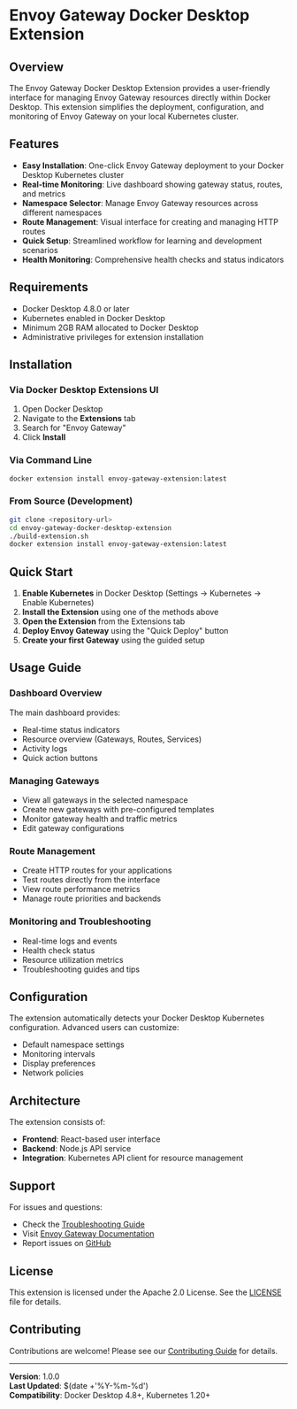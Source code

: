 # Envoy Gateway Docker Desktop Extension

## Overview

The Envoy Gateway Docker Desktop Extension provides a user-friendly interface for managing Envoy Gateway resources directly within Docker Desktop. This extension simplifies the deployment, configuration, and monitoring of Envoy Gateway on your local Kubernetes cluster.

## Features

- **Easy Installation**: One-click Envoy Gateway deployment to your Docker Desktop Kubernetes cluster
- **Real-time Monitoring**: Live dashboard showing gateway status, routes, and metrics
- **Namespace Selector**: Manage Envoy Gateway resources across different namespaces
- **Route Management**: Visual interface for creating and managing HTTP routes
- **Quick Setup**: Streamlined workflow for learning and development scenarios
- **Health Monitoring**: Comprehensive health checks and status indicators

## Requirements

- Docker Desktop 4.8.0 or later
- Kubernetes enabled in Docker Desktop
- Minimum 2GB RAM allocated to Docker Desktop
- Administrative privileges for extension installation

## Installation

### Via Docker Desktop Extensions UI
1. Open Docker Desktop
2. Navigate to the **Extensions** tab
3. Search for "Envoy Gateway"
4. Click **Install**

### Via Command Line
```bash
docker extension install envoy-gateway-extension:latest
```

### From Source (Development)
```bash
git clone <repository-url>
cd envoy-gateway-docker-desktop-extension
./build-extension.sh
docker extension install envoy-gateway-extension:latest
```

## Quick Start

1. **Enable Kubernetes** in Docker Desktop (Settings → Kubernetes → Enable Kubernetes)
2. **Install the Extension** using one of the methods above
3. **Open the Extension** from the Extensions tab
4. **Deploy Envoy Gateway** using the "Quick Deploy" button
5. **Create your first Gateway** using the guided setup

## Usage Guide

### Dashboard Overview
The main dashboard provides:
- Real-time status indicators
- Resource overview (Gateways, Routes, Services)
- Activity logs
- Quick action buttons

### Managing Gateways
- View all gateways in the selected namespace
- Create new gateways with pre-configured templates
- Monitor gateway health and traffic metrics
- Edit gateway configurations

### Route Management
- Create HTTP routes for your applications
- Test routes directly from the interface
- View route performance metrics
- Manage route priorities and backends

### Monitoring and Troubleshooting
- Real-time logs and events
- Health check status
- Resource utilization metrics
- Troubleshooting guides and tips

## Configuration

The extension automatically detects your Docker Desktop Kubernetes configuration. Advanced users can customize:

- Default namespace settings
- Monitoring intervals
- Display preferences
- Network policies

## Architecture

The extension consists of:
- **Frontend**: React-based user interface
- **Backend**: Node.js API service
- **Integration**: Kubernetes API client for resource management

## Support

For issues and questions:
- Check the [Troubleshooting Guide](troubleshooting.md)
- Visit [Envoy Gateway Documentation](https://gateway.envoyproxy.io/)
- Report issues on [GitHub](https://github.com/envoyproxy/gateway/issues)

## License

This extension is licensed under the Apache 2.0 License. See the [LICENSE](LICENSE) file for details.

## Contributing

Contributions are welcome! Please see our [Contributing Guide](CONTRIBUTING.md) for details.

---

**Version**: 1.0.0  
**Last Updated**: $(date +'%Y-%m-%d')  
**Compatibility**: Docker Desktop 4.8+, Kubernetes 1.20+